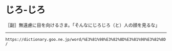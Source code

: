 # じろ‐じろ

［副］無遠慮に目を向けるさま。「そんなにじろじろ（と）人の顔を見るな」

---
`https://dictionary.goo.ne.jp/word/%E3%81%98%E3%82%8D%E3%81%98%E3%82%8D/`
